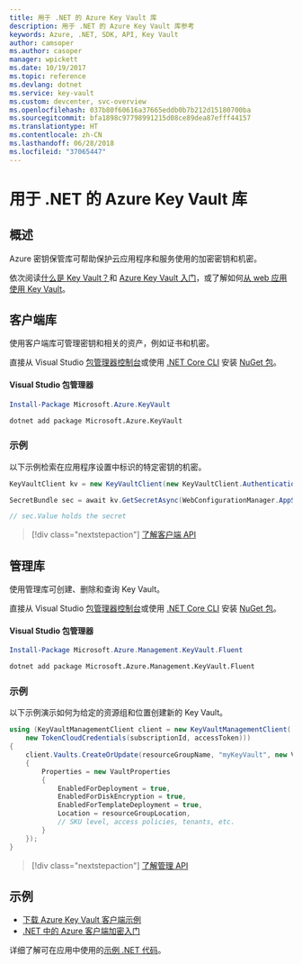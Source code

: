 ```yaml
---
title: 用于 .NET 的 Azure Key Vault 库
description: 用于 .NET 的 Azure Key Vault 库参考
keywords: Azure, .NET, SDK, API, Key Vault
author: camsoper
ms.author: casoper
manager: wpickett
ms.date: 10/19/2017
ms.topic: reference
ms.devlang: dotnet
ms.service: key-vault
ms.custom: devcenter, svc-overview
ms.openlocfilehash: 037b80f60616a37665eddb0b7b212d15180700ba
ms.sourcegitcommit: bfa1898c97798991215d08ce89dea87efff44157
ms.translationtype: HT
ms.contentlocale: zh-CN
ms.lasthandoff: 06/28/2018
ms.locfileid: "37065447"
---
```

# <a name="azure-key-vault-libraries-for-net"></a>用于 .NET 的 Azure Key Vault 库

## <a name="overview"></a>概述

Azure 密钥保管库可帮助保护云应用程序和服务使用的加密密钥和机密。

依次阅读[什么是 Key Vault？](/azure/key-vault/key-vault-whatis)和 [Azure Key Vault 入门](/azure/key-vault/key-vault-get-started)，或了解如何[从 web 应用使用 Key Vault](/azure/key-vault/key-vault-use-from-web-application)。

## <a name="client-library"></a>客户端库

使用客户端库可管理密钥和相关的资产，例如证书和机密。

直接从 Visual Studio [包管理器控制台][PackageManager]或使用 [.NET Core CLI][DotNetCLI] 安装 [NuGet 包](https://www.nuget.org/packages/Microsoft.Azure.KeyVault)。

#### <a name="visual-studio-package-manager"></a>Visual Studio 包管理器

```powershell
Install-Package Microsoft.Azure.KeyVault
```

```bash
dotnet add package Microsoft.Azure.KeyVault
```

### <a name="example"></a>示例

以下示例检索在应用程序设置中标识的特定密钥的机密。

```csharp
KeyVaultClient kv = new KeyVaultClient(new KeyVaultClient.AuthenticationCallback(securityToken));

SecretBundle sec = await kv.GetSecretAsync(WebConfigurationManager.AppSettings["SecretUri"]);

// sec.Value holds the secret
```

> [!div class="nextstepaction"]
> [了解客户端 API](/dotnet/api/overview/azure/keyvault/client)

## <a name="management-library"></a>管理库

使用管理库可创建、删除和查询 Key Vault。

直接从 Visual Studio [包管理器控制台][PackageManager]或使用 [.NET Core CLI][DotNetCLI] 安装 [NuGet 包](https://www.nuget.org/packages/Microsoft.Azure.Management.KeyVault.Fluent)。

#### <a name="visual-studio-package-manager"></a>Visual Studio 包管理器

```powershell
Install-Package Microsoft.Azure.Management.KeyVault.Fluent
```

```bash
dotnet add package Microsoft.Azure.Management.KeyVault.Fluent
```

### <a name="example"></a>示例

以下示例演示如何为给定的资源组和位置创建新的 Key Vault。

```csharp
using (KeyVaultManagementClient client = new KeyVaultManagementClient(
    new TokenCloudCredentials(subscriptionId, accessToken)))
{
    client.Vaults.CreateOrUpdate(resourceGroupName, "myKeyVault", new VaultCreateOrUpdateParameters
    {
        Properties = new VaultProperties
        {
            EnabledForDeployment = true,
            EnabledForDiskEncryption = true,
            EnabledForTemplateDeployment = true,
            Location = resourceGroupLocation,
            // SKU level, access policies, tenants, etc.
        }
    });
}
```

> [!div class="nextstepaction"]
> [了解管理 API](/dotnet/api/overview/azure/keyvault/management)

## <a name="samples"></a>示例

* [下载 Azure Key Vault 客户端示例](https://www.microsoft.com/download/details.aspx?id=45343)
* [.NET 中的 Azure 客户端加密入门](https://azure.microsoft.com/resources/samples/storage-dotnet-client-side-encryption/)


详细了解可在应用中使用的[示例 .NET 代码](https://azure.microsoft.com/resources/samples/?platform=dotnet)。

[PackageManager]: https://docs.microsoft.com/nuget/tools/package-manager-console
[DotNetCLI]: https://docs.microsoft.com/dotnet/core/tools/dotnet-add-package

